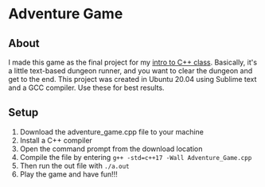 # Adventure Game

## About
I made this game as the final project for my [intro to C++ class](https://github.com/NishantBalaji/CISP-360). Basically, it's a little text-based dungeon runner, and you want to clear the dungeon and get to the end. This project was created in Ubuntu 20.04 using Sublime text and a GCC compiler. Use these for best results. 

## Setup
1. Download the adventure_game.cpp file to your machine
2. Install a C++ compiler
3. Open the command prompt from the download location
4. Compile the file by entering `g++ -std=c++17 -Wall Adventure_Game.cpp`
5. Then run the out file with `./a.out `
6. Play the game and have fun!!!
